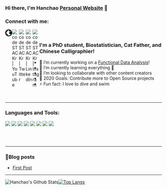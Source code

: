 ### Hi there, I'm Hanchao [Personal Website][website] 👋



### Connect with me:

[<img align="left" alt="codeSTACKr.com" width="22px" src="https://raw.githubusercontent.com/iconic/open-iconic/master/svg/globe.svg" />][website]
[<img align="left" alt="codeSTACKr | YouTube" width="22px" src="https://cdn.jsdelivr.net/npm/simple-icons@v3/icons/youtube.svg" />][youtube]
[<img align="left" alt="codeSTACKr | Twitter" width="22px" src="https://cdn.jsdelivr.net/npm/simple-icons@v3/icons/twitter.svg" />][twitter]
[<img align="left" alt="codeSTACKr | LinkedIn" width="22px" src="https://cdn.jsdelivr.net/npm/simple-icons@v3/icons/linkedin.svg" />][linkedin]
[<img align="left" alt="codeSTACKr | Instagram" width="22px" src="https://cdn.jsdelivr.net/npm/simple-icons@v3/icons/instagram.svg" />][instagram]

<br />



### I'm a PhD student, Biostatistician, Cat Father, and Chinese Calligraphier!
- 🔭 I’m currently working on a [Functional Data Analysis][FDA]!
- 🌱 I’m currently learning everything 🤣
- 👯 I’m looking to collaborate with other content creators
- 🥅 2020 Goals: Contribute more to Open Source projects
- ⚡ Fun fact: I love to dive and swim

<br />

---

### Languages and Tools:

<p align="left">
<img src="https://img.shields.io/badge/python-3776AB.svg?&style=for-the-badge&logo=python&logoColor=white" height="25"/>
<img src="https://img.shields.io/badge/R-8892BF.svg?&style=for-the-badge&logo=r&logoColor=white" height="25"/>
<img src="https://img.shields.io/badge/Rstudio-F7DF1E.svg?&style=for-the-badge&logo=Rstudio&logoColor=white" height="25"/>
<img src="https://img.shields.io/badge/mysql-FFCA28.svg?&style=for-the-badge&logo=mysql&logoColor=white" height="25"/>
<img src="https://img.shields.io/badge/jupyter-F3631D.svg?&style=for-the-badge&logo=jupyter&logoColor=white" height="25"/>
<img src="https://img.shields.io/badge/anaconda-FB7A24.svg?&style=for-the-badge&logo=anaconda&logoColor=white" height="25"/>
<img src="https://img.shields.io/badge/VS%20Code-007ACC.svg?&style=for-the-badge&logo=visual-studio-code&logoColor=white" height="25"/>
<img src="https://img.shields.io/badge/matlab-0078D7.svg?&style=for-the-badge&logo=MATLAB&logoColor=white" height="25"/>
</p>

<br />
<br />

---

### 📓Blog posts
<!-- BLOG-POST-LIST:START -->
- [First Post](https://dev.to/hanchaozhang/first-post-4edk)
<!-- BLOG-POST-LIST:END -->

---

<img align="left" alt="Hanchao's Github Stats" src="https://github-readme-stats.vercel.app/api?username=Hanchao-Zhang&show_icons=true&hide_border=true" />

[![Top Langs](https://github-readme-stats.vercel.app/api/top-langs/?username=Hanchao-Zhang&hide=html)](https://github.com/anuraghazra/github-readme-stats)





[website]: http://www.hanchaozhang.xyz/
[FDA]:http://www.hanchaozhang.xyz/post/fda/
[twitter]: https://twitter.com/tedddddy_zhang
[youtube]: https://youtube.com/codeSTACKr
[instagram]: https://www.instagram.com/tedddddd_y/
[linkedin]: https://www.linkedin.com/in/hanchao-zhang-670105b7
[webdevplaylist]: https://www.youtube.com/playlist?list=PLkwxH9e_vrAJ0WbEsFA9W3I1W-g_BTsbt
[jsplaylist]: https://www.youtube.com/playlist?list=PLkwxH9e_vrALRJKu7wfXby3MKeflhTu6B
[cssplaylist]: https://www.youtube.com/playlist?list=PLkwxH9e_vrALSdvZuEh6gqQdmDoDIoqz4
[reactplaylist]: https://www.youtube.com/playlist?list=PLkwxH9e_vrAK4TdffpxKY3QGyHCpxFcQ0

